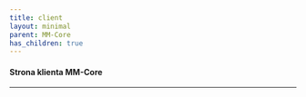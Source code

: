 ```yaml
---
title: client
layout: minimal
parent: MM-Core
has_children: true
---
```

#### Strona klienta MM-Core
----

